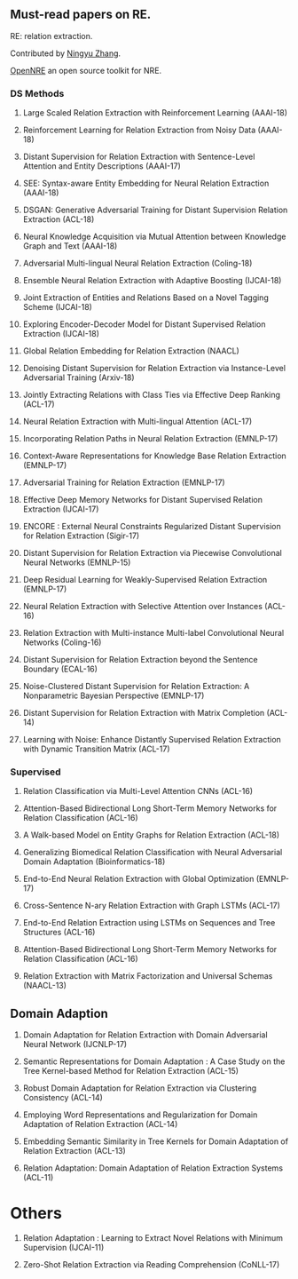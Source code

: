 ## Must-read papers on RE.
RE: relation extraction.

Contributed by [Ningyu Zhang]().

[OpenNRE](https://github.com/thunlp/OpenNRE) an open source toolkit for NRE. 

### DS Methods


1. Large Scaled Relation Extraction with Reinforcement Learning (AAAI-18)

1. Reinforcement Learning for Relation Extraction from Noisy Data (AAAI-18)

1. Distant Supervision for Relation Extraction with Sentence-Level Attention and Entity Descriptions  (AAAI-17)

1. SEE: Syntax-aware Entity Embedding for Neural Relation Extraction (AAAI-18)

1. DSGAN: Generative Adversarial Training for Distant Supervision Relation Extraction (ACL-18)

1. Neural Knowledge Acquisition via Mutual Attention between Knowledge Graph and Text  (AAAI-18)

1. Adversarial Multi-lingual Neural Relation Extraction (Coling-18)

1. Ensemble Neural Relation Extraction with Adaptive Boosting (IJCAI-18)

1. Joint Extraction of Entities and Relations Based on a Novel Tagging Scheme (IJCAI-18)

1. Exploring Encoder-Decoder Model for Distant Supervised Relation Extraction (IJCAI-18)

1. Global Relation Embedding for Relation Extraction (NAACL)

1. Denoising Distant Supervision for Relation Extraction via Instance-Level Adversarial Training (Arxiv-18)

1. Jointly Extracting Relations with Class Ties via Effective Deep Ranking (ACL-17)

1. Neural Relation Extraction with Multi-lingual Attention (ACL-17)

1. Incorporating Relation Paths in Neural Relation Extraction (EMNLP-17)

1. Context-Aware Representations for Knowledge Base Relation Extraction (EMNLP-17)

1. Adversarial Training for Relation Extraction (EMNLP-17)

1. Effective Deep Memory Networks for Distant Supervised Relation Extraction (IJCAI-17)

1. ENCORE : External Neural Constraints Regularized Distant Supervision for Relation Extraction (Sigir-17)

1. Distant Supervision for Relation Extraction via Piecewise Convolutional Neural Networks (EMNLP-15)

1. Deep Residual Learning for Weakly-Supervised Relation Extraction (EMNLP-17)

1. Neural Relation Extraction with Selective Attention over Instances (ACL-16)

1. Relation Extraction with Multi-instance Multi-label Convolutional Neural Networks (Coling-16)

1. Distant Supervision for Relation Extraction beyond the Sentence Boundary (ECAL-16)

1. Noise-Clustered Distant Supervision for Relation Extraction: A Nonparametric Bayesian Perspective (EMNLP-17)

1. Distant Supervision for Relation Extraction with Matrix Completion (ACL-14)

1. Learning with Noise: Enhance Distantly Supervised Relation Extraction with Dynamic Transition Matrix (ACL-17)

### Supervised 

1. Relation Classification via Multi-Level Attention CNNs (ACL-16)

1. Attention-Based Bidirectional Long Short-Term Memory Networks for Relation Classification (ACL-16)

1. A Walk-based Model on Entity Graphs for Relation Extraction (ACL-18)

1. Generalizing Biomedical Relation Classification with Neural Adversarial Domain Adaptation (Bioinformatics-18)

1. End-to-End Neural Relation Extraction with Global Optimization (EMNLP-17)

1. Cross-Sentence N-ary Relation Extraction with Graph LSTMs (ACL-17)

1. End-to-End Relation Extraction using LSTMs on Sequences and Tree Structures (ACL-16)

1. Attention-Based Bidirectional Long Short-Term Memory Networks for Relation Classification (ACL-16)

1. Relation Extraction with Matrix Factorization and Universal Schemas (NAACL-13)


## Domain Adaption 

1. Domain Adaptation for Relation Extraction with Domain Adversarial Neural Network (IJCNLP-17)

1. Semantic Representations for Domain Adaptation : A Case Study on the Tree Kernel-based Method for Relation Extraction (ACL-15)

1. Robust Domain Adaptation for Relation Extraction via Clustering Consistency (ACL-14)

1. Employing Word Representations and Regularization for Domain Adaptation of Relation Extraction (ACL-14)

1. Embedding Semantic Similarity in Tree Kernels for Domain Adaptation of Relation Extraction (ACL-13)

1. Relation Adaptation: Domain Adaptation of Relation Extraction Systems (ACL-11)

# Others

1. Relation Adaptation : Learning to Extract Novel Relations with Minimum Supervision (IJCAI-11)

1. Zero-Shot Relation Extraction via Reading Comprehension (CoNLL-17)

